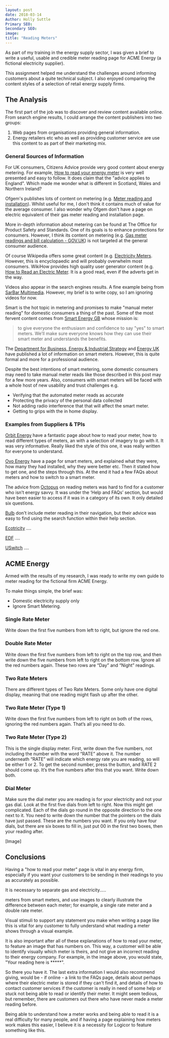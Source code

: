```yaml
---
layout: post
date: 2018-03-14
Author: Holly Suttle
Primary SEO:
Secondary SEO:
image:
title: "Reading Meters"
---
```

As part of my training in the energy supply sector, I was given a brief to write a useful, usable and credible meter reading page for ACME Energy (a fictional electricity supplier).

This assignment helped me understand the challenges around informing customers about a quite technical subject. I also enjoyed comparing the content styles of a selection of retail energy supply firms.

## The Analysis
The first part of the job was to discover and review content available online. From search engine results, I could arrange the content publishers into two groups:

1. Web pages from organisations providing general information.
2. Energy retailers etc who as well as providing customer service are use this content to as part of their marketing mix.

### General Sources of Information
For UK consumers, Citizens Advice provide very good content about energy metering. For example, [How to read your energy meter][CAB] is very well presented and easy to follow. It does claim that the "advice applies to England". Which made me wonder what is different in Scotland, Wales and Northern Ireland?

Ofgem's publishes lots of content on metering (e.g. [Meter reading and installation][ofgem]). Whilst useful for me, I don't think it contains much of value for the average consumer. I also wonder why Ofgem don't have a page on electric equivalent of their gas meter reading and installation page.

More in-depth information about metering can be found at The Office for Product Safety and Standards. One of its goals is to enhance protections for consumers. However, I think its content on metering (e.g. [Gas meter readings and bill calculation - GOV.UK][gov2]) is not targeted at the general consumer audience.

Of course Wikipedia offers some great content (e.g. [Electricity Meters](https://en.wikipedia.org/wiki/Electricity_meter). However, this is encyclopaedic and will probably overwhelm most consumers. WikiHow provides high quality user generator content (e.g. [How to Read an Electric Meter][wikiHow]. It is a good read, even if the adverts get in the way.

Videos also appear in the search engines results. A fine example being from [SarBar Multimedia](https://youtu.be/BwbccKj9vVI). However, my brief is to write copy, so I am ignoring videos for now.

Smart is the hot topic in metering and promises to make "manual meter reading" for domestic consumers a thing of the past. Some of the most fervent content comes from [Smart Energy GB](https://www.smartenergygb.org/en) whose mission is:

> to give everyone the enthusiasm and confidence to say "yes" to smart meters. We’ll make sure everyone knows how they can use their smart meter and understands the benefits.

The [Department for Business, Energy & Industrial Strategy][gov] and [Energy UK][energyUK] have published a lot of information on smart meters. However, this is quite formal and more for a professional audience.

Despite the best intentions of smart metering, some domestic consumers may need to take manual meter reads like those described in this post may for a few more years. Also, consumers with smart meters will be faced with a whole host of new usability and trust challenges e.g.

- Verifying that the automated meter reads as accurate
- Protecting the privacy of the personal data collected
- Not adding radio interference that that will affect the smart meter.
- Getting to grips with the in home display.

[ofgem]: https://www.ofgem.gov.uk/gas/retail-market/metering/meter-reading-and-installation
[wikipedia]: https://en.m.wikipedia.org/wiki/Automatic_meter_reading
[gov]: https://www.gov.uk/guidance/smart-meters-how-they-work
[gov2]: https://www.gov.uk/guidance/gas-meter-readings-and-bill-calculation
[energyUK]: https://www.energy-uk.org.uk/customers/about-smart-meters.html
[smartGB]: https://www.smartenergygb.org/en/about-smart-meters/what-is-a-smart-meter
[wikiHow]: https://www.wikihow.com/Read-an-Electric-Meter
[CAB]: https://www.citizensadvice.org.uk/consumer/energy/energy-supply/your-energy-meter/how-to-read-your-energy-meter/

### Examples from Suppliers & TPIs
[Orbit Energy](https://orbitenergy.co.uk/meters) have a fantastic page about how to read your meter, how to read different types of meters, an with a selection of imagery to go with it. It was very informative. Really liked the style of this one, it was really written for everyone to understand.

[Ovo Energy](https://www.ovoenergy.com/help/meter-readings#how-do-i-read-my-meter) have a page for smart meters, and explained what they were, how many they had installed, why they were better etc. Then it stated how to get one, and the steps through this. At the end it had a few FAQs about meters and how to switch to a smart meter.

The advice from [Octopus](https://octopus.energy/help-and-faqs/categories/meters/how-do-i-read-my-meter/) on reading meters was hard to find for a customer who isn’t energy savvy. It was under the ‘Help and FAQs’ section, but would have been easier to access if it was in a category of its own. It only detailed six questions.

[Bulb](https://help.bulb.co.uk/hc/en-us/articles/115001232832-How-do-I-read-my-meter-) don't include meter reading in their navigation, but their advice was easy to find using the search function within their help section.

[Ecotricity](https://www.ecotricity.co.uk/customer-service/give-us-a-meter-reading) ....

[EDF](https://www.edfenergy.com/for-home/help-support/read-meter) ....

[USwitch](https://www.uswitch.com/gas-electricity/guides/gas-electricity-meter-reading/) ....

## ACME Energy
Armed with the results of my research, I was ready to write my own guide to meter reading for the fictional firm ACME Energy.

To make things simple, the brief was:

- Domestic electricity supply only
- Ignore Smart Metering.

### Single Rate Meter
Write down the first five numbers from left to right, but ignore the red one.

### Double Rate Meter
Write down the first five numbers from left to right on the top row, and then write down the five numbers from left to right on the bottom row. Ignore all the red numbers again. These two rows are “Day” and “Night” readings.

### Two Rate Meters
There are different types of Two Rate Meters. Some only have one digital display, meaning that one reading might flash up after the other.

### Two Rate Meter (Type 1)
Write down the first five numbers from left to right on both of the rows, ignoring the red numbers again. That’s all you need to do.

### Two Rate Meter (Type 2)
This is the single display meter. First, write down the five numbers, not including the number with the word “RATE” above it. The number underneath “RATE” will indicate which energy rate you are reading, so will be either 1 or 2. To get the second number, press the button, and RATE 2 should come up. It’s the five numbers after this that you want. Write down both.

### Dial Meter
Make sure the dial meter you are reading is for your electricity and not your gas dial. Look at the first five dials from left to right. Now this might get complicated. Each of the dials go round in the opposite direction to the one next to it. You need to write down the number that the pointers on the dials have just passed. These are the numbers you want. If you only have four dials, but there are six boxes to fill in, just put 00 in the first two boxes, then your reading after.

[Image]

## Conclusions

Having a "how to read your meter" page is vital in any energy firm, especially if you want your customers to be sending in their readings to you as accurately as possible.

It is necessary to separate gas and electricity.....

meters from smart meters, and use images to clearly illustrate the difference between each meter; for example, a single rate meter and a double rate meter.

Visual stimuli to support any statement you make when writing a page like this is vital for any customer to fully understand what reading a meter shows through a visual example.

It is also important after all of these explanations of how to read your meter, to feature an image that has numbers on. This way, a customer will be able to identify visually which meter is theirs, and not give an incorrect reading to their energy company. For example, in the image above, you would state, "Your reading here is *****".

So there you have it. The last extra information I would also recommend giving, would be - if online - a link to the FAQs page, details about perhaps where their electric meter is stored if they can't find it, and details of how to contact customer services if the customer is really in need of some help or stuck not being able to read or identify their meter. It might seem tedious, but remember, there are customers out there who have never made a meter reading before.

Being able to understand how a meter works and being able to read it is a real difficulty for many people, and if having a page explaining how meters work makes this easier, I believe it is a necessity for Logicor to feature something like this.
